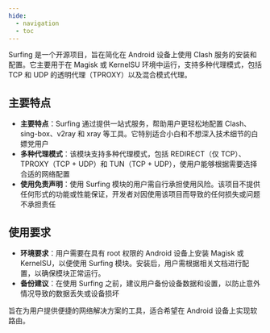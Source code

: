 ```yaml
---
hide:
  - navigation
  - toc
---
```


Surfing 是一个开源项目，旨在简化在 Android 设备上使用 Clash 服务的安装和配置。它主要用于在 Magisk 或 KernelSU 环境中运行，支持多种代理模式，包括 TCP 和 UDP 的透明代理（TPROXY）以及混合模式代理。  

## 主要特点

- **主要特点**：Surfing 通过提供一站式服务，帮助用户更轻松地配置 Clash、sing-box、v2ray 和 xray 等工具。它特别适合小白和不想深入技术细节的白嫖党用户
- **多种代理模式**：该模块支持多种代理模式，包括 REDIRECT（仅 TCP）、TPROXY（TCP + UDP）和 TUN（TCP + UDP），使用户能够根据需要选择合适的网络配置
- **使用免责声明**：使用 Surfing 模块的用户需自行承担使用风险。该项目不提供任何形式的功能或性能保证，开发者对因使用该项目而导致的任何损失或问题不承担责任

## 使用要求

- **环境要求**：用户需要在具有 root 权限的 Android 设备上安装 Magisk 或 KernelSU，以便使用 Surfing 模块。安装后，用户需根据相关文档进行配置，以确保模块正常运行。
- **备份建议**：在使用 Surfing 之前，建议用户备份设备数据和设置，以防止意外情况导致的数据丢失或设备损坏
  
旨在为用户提供便捷的网络解决方案的工具，适合希望在 Android 设备上实现软路由。